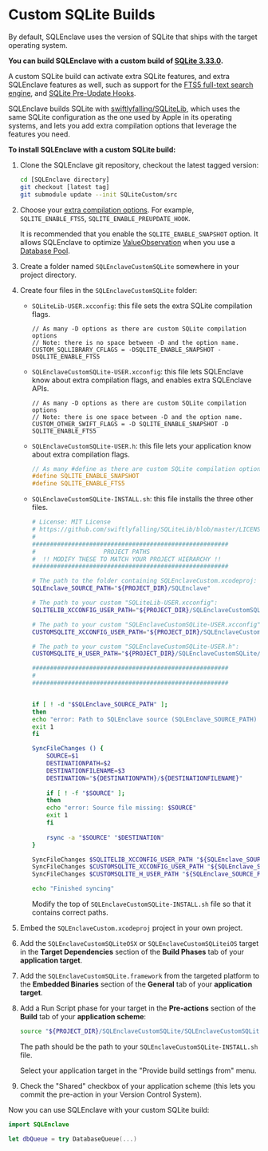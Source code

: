 Custom SQLite Builds
====================

By default, SQLEnclave uses the version of SQLite that ships with the target operating system.

**You can build SQLEnclave with a custom build of [SQLite 3.33.0](https://www.sqlite.org/changes.html).**

A custom SQLite build can activate extra SQLite features, and extra SQLEnclave features as well, such as support for the [FTS5 full-text search engine](../../../#full-text-search), and [SQLite Pre-Update Hooks](../../../#support-for-sqlite-pre-update-hooks).

SQLEnclave builds SQLite with [swiftlyfalling/SQLiteLib](https://github.com/swiftlyfalling/SQLiteLib), which uses the same SQLite configuration as the one used by Apple in its operating systems, and lets you add extra compilation options that leverage the features you need.

**To install SQLEnclave with a custom SQLite build:**

1. Clone the SQLEnclave git repository, checkout the latest tagged version:
    
    ```sh
    cd [SQLEnclave directory]
    git checkout [latest tag]
    git submodule update --init SQLiteCustom/src
    ```
    
2. Choose your [extra compilation options](https://www.sqlite.org/compile.html). For example, `SQLITE_ENABLE_FTS5`, `SQLITE_ENABLE_PREUPDATE_HOOK`.
    
    It is recommended that you enable the `SQLITE_ENABLE_SNAPSHOT` option. It allows SQLEnclave to optimize [ValueObservation](../README.md#valueobservation) when you use a [Database Pool](../README.md#database-pools).

3. Create a folder named `SQLEnclaveCustomSQLite` somewhere in your project directory.

4. Create four files in the `SQLEnclaveCustomSQLite` folder:

    - `SQLiteLib-USER.xcconfig`: this file sets the extra SQLite compilation flags.
        
        ```xcconfig
        // As many -D options as there are custom SQLite compilation options
        // Note: there is no space between -D and the option name.
        CUSTOM_SQLLIBRARY_CFLAGS = -DSQLITE_ENABLE_SNAPSHOT -DSQLITE_ENABLE_FTS5
        ```
    
    - `SQLEnclaveCustomSQLite-USER.xcconfig`: this file lets SQLEnclave know about extra compilation flags, and enables extra SQLEnclave APIs.
        
        ```xcconfig
        // As many -D options as there are custom SQLite compilation options
        // Note: there is one space between -D and the option name.
        CUSTOM_OTHER_SWIFT_FLAGS = -D SQLITE_ENABLE_SNAPSHOT -D SQLITE_ENABLE_FTS5
        ```
    
    - `SQLEnclaveCustomSQLite-USER.h`: this file lets your application know about extra compilation flags.
        
        ```c
        // As many #define as there are custom SQLite compilation options
        #define SQLITE_ENABLE_SNAPSHOT
        #define SQLITE_ENABLE_FTS5
        ```
    
    - `SQLEnclaveCustomSQLite-INSTALL.sh`: this file installs the three other files.
        
        ```sh
        # License: MIT License
        # https://github.com/swiftlyfalling/SQLiteLib/blob/master/LICENSE
        #
        #######################################################
        #                   PROJECT PATHS
        #  !! MODIFY THESE TO MATCH YOUR PROJECT HIERARCHY !!
        #######################################################
        
        # The path to the folder containing SQLEnclaveCustom.xcodeproj:
        SQLEnclave_SOURCE_PATH="${PROJECT_DIR}/SQLEnclave"
        
        # The path to your custom "SQLiteLib-USER.xcconfig":
        SQLITELIB_XCCONFIG_USER_PATH="${PROJECT_DIR}/SQLEnclaveCustomSQLite/SQLiteLib-USER.xcconfig"
        
        # The path to your custom "SQLEnclaveCustomSQLite-USER.xcconfig":
        CUSTOMSQLITE_XCCONFIG_USER_PATH="${PROJECT_DIR}/SQLEnclaveCustomSQLite/SQLEnclaveCustomSQLite-USER.xcconfig"
        
        # The path to your custom "SQLEnclaveCustomSQLite-USER.h":
        CUSTOMSQLITE_H_USER_PATH="${PROJECT_DIR}/SQLEnclaveCustomSQLite/SQLEnclaveCustomSQLite-USER.h"
        
        #######################################################
        #
        #######################################################
        
        
        if [ ! -d "$SQLEnclave_SOURCE_PATH" ];
        then
        echo "error: Path to SQLEnclave source (SQLEnclave_SOURCE_PATH) missing/incorrect: $SQLEnclave_SOURCE_PATH"
        exit 1
        fi
        
        SyncFileChanges () {
            SOURCE=$1
            DESTINATIONPATH=$2
            DESTINATIONFILENAME=$3
            DESTINATION="${DESTINATIONPATH}/${DESTINATIONFILENAME}"
            
            if [ ! -f "$SOURCE" ];
            then
            echo "error: Source file missing: $SOURCE"
            exit 1
            fi
            
            rsync -a "$SOURCE" "$DESTINATION"
        }
        
        SyncFileChanges $SQLITELIB_XCCONFIG_USER_PATH "${SQLEnclave_SOURCE_PATH}/SQLiteCustom/src" "SQLiteLib-USER.xcconfig"
        SyncFileChanges $CUSTOMSQLITE_XCCONFIG_USER_PATH "${SQLEnclave_SOURCE_PATH}/SQLiteCustom" "SQLEnclaveCustomSQLite-USER.xcconfig"
        SyncFileChanges $CUSTOMSQLITE_H_USER_PATH "${SQLEnclave_SOURCE_PATH}/SQLiteCustom" "SQLEnclaveCustomSQLite-USER.h"
        
        echo "Finished syncing"
        ```
        
        Modify the top of `SQLEnclaveCustomSQLite-INSTALL.sh` file so that it contains correct paths.

5. Embed the `SQLEnclaveCustom.xcodeproj` project in your own project.

6. Add the `SQLEnclaveCustomSQLiteOSX` or `SQLEnclaveCustomSQLiteiOS` target in the **Target Dependencies** section of the **Build Phases** tab of your **application target**.

7. Add the `SQLEnclaveCustomSQLite.framework` from the targeted platform to the **Embedded Binaries** section of the **General**  tab of your **application target**.

8. Add a Run Script phase for your target in the **Pre-actions** section of the **Build** tab of your **application scheme**:
    
    ```sh
    source "${PROJECT_DIR}/SQLEnclaveCustomSQLite/SQLEnclaveCustomSQLite-INSTALL.sh"
    ```
    
    The path should be the path to your `SQLEnclaveCustomSQLite-INSTALL.sh` file.
    
    Select your application target in the "Provide build settings from" menu.

9. Check the "Shared" checkbox of your application scheme (this lets you commit the pre-action in your Version Control System).

Now you can use SQLEnclave with your custom SQLite build:

```swift
import SQLEnclave

let dbQueue = try DatabaseQueue(...)
```
